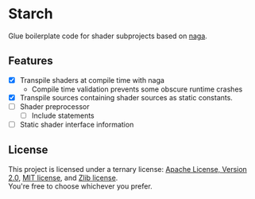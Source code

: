 # Starch

Glue boilerplate code for shader subprojects based on [naga](https://github.com/gfx-rs/naga).

## Features

- [x] Transpile shaders at compile time with naga
  - Compile time validation prevents some obscure runtime crashes
- [x] Transpile sources containing shader sources as static constants.
- [ ] Shader preprocessor
  - [ ] Include statements
- [ ] Static shader interface information

## License

This project is licensed under a ternary license: [Apache License, Version 2.0](./LICENSE-APACHE), [MIT license](./LICENSE-MIT), and [Zlib license](./LICENSE-ZLIB).<br>
You're free to choose whichever you prefer.
